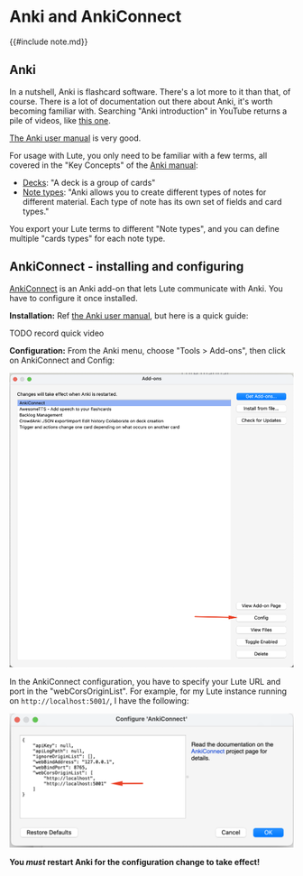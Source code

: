 # Anki and AnkiConnect

{{#include note.md}}

## Anki

In a nutshell, Anki is flashcard software.  There's a lot more to it than that, of course.  There is a lot of documentation out there about Anki, it's worth becoming familiar with.  Searching "Anki introduction" in YouTube returns a pile of videos, like [this one](https://www.youtube.com/watch?v=ixD9RWpFuk4).

[The Anki user manual](https://docs.ankiweb.net/) is very good.

For usage with Lute, you only need to be familiar with a few terms, all covered in the "Key Concepts" of the [Anki manual](https://docs.ankiweb.net/getting-started.html):

- [Decks](https://docs.ankiweb.net/getting-started.html#decks): "A deck is a group of cards"
- [Note types](https://docs.ankiweb.net/getting-started.html#note-types): "Anki allows you to create different types of notes for different material. Each type of note has its own set of fields and card types."

You export your Lute terms to different "Note types", and you can define multiple "cards types" for each note type.

## AnkiConnect - installing and configuring

[AnkiConnect](https://ankiweb.net/shared/info/2055492159) is an Anki add-on that lets Lute communicate with Anki.  You have to configure it once installed.

**Installation:** Ref [the Anki user manual](https://docs.ankiweb.net/addons.html), but here is a quick guide:

TODO record quick video

**Configuration:** From the Anki menu, choose "Tools > Add-ons", then click on AnkiConnect and Config:

![image](../../assets/usage/ankiexport/ankiconnect_config_1.png)

In the AnkiConnect configuration, you have to specify your Lute URL and port in the "webCorsOriginList".  For example, for my Lute instance running on `http://localhost:5001/`, I have the following:

![image](../../assets/usage/ankiexport/ankiconnect_config_2.png)

**You _must_ restart Anki for the configuration change to take effect!**